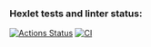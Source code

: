 ### Hexlet tests and linter status:
[![Actions Status](https://github.com/therelyona/frontend-project-11/actions/workflows/hexlet-check.yml/badge.svg)](https://github.com/therelyona/frontend-project-11/actions)
[![CI](https://github.com/therelyona/frontend-project-11/actions/workflows/tests.yml/badge.svg)](https://github.com/therelyona/frontend-project-11/actions/workflows/tests.yml)